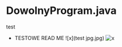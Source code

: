 # DowolnyProgram.java
test
- TESTOWE READ ME
![x](test jpg.jpg)
![x](https://wallpapercave.com/wp/wp6501594.png)
